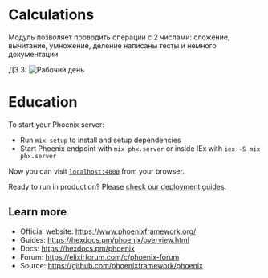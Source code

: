 # Calculations

Модуль позволяет проводить операции с 2 числами: сложение, вычитание, умножение, деление
написаны тесты и немного документации

ДЗ 3:
![Рабочий день](https://github.com/user-attachments/assets/f06939eb-ced0-485f-a797-7905c30bb454)

# Education

To start your Phoenix server:

  * Run `mix setup` to install and setup dependencies
  * Start Phoenix endpoint with `mix phx.server` or inside IEx with `iex -S mix phx.server`

Now you can visit [`localhost:4000`](http://localhost:4000) from your browser.

Ready to run in production? Please [check our deployment guides](https://hexdocs.pm/phoenix/deployment.html).

## Learn more

  * Official website: https://www.phoenixframework.org/
  * Guides: https://hexdocs.pm/phoenix/overview.html
  * Docs: https://hexdocs.pm/phoenix
  * Forum: https://elixirforum.com/c/phoenix-forum
  * Source: https://github.com/phoenixframework/phoenix

